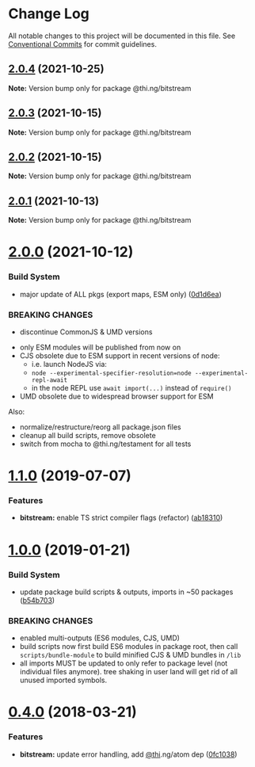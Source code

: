 # Change Log

All notable changes to this project will be documented in this file.
See [Conventional Commits](https://conventionalcommits.org) for commit guidelines.

## [2.0.4](https://github.com/thi-ng/umbrella/compare/@thi.ng/bitstream@2.0.3...@thi.ng/bitstream@2.0.4) (2021-10-25)

**Note:** Version bump only for package @thi.ng/bitstream





## [2.0.3](https://github.com/thi-ng/umbrella/compare/@thi.ng/bitstream@2.0.2...@thi.ng/bitstream@2.0.3) (2021-10-15)

**Note:** Version bump only for package @thi.ng/bitstream





## [2.0.2](https://github.com/thi-ng/umbrella/compare/@thi.ng/bitstream@2.0.1...@thi.ng/bitstream@2.0.2) (2021-10-15)

**Note:** Version bump only for package @thi.ng/bitstream





## [2.0.1](https://github.com/thi-ng/umbrella/compare/@thi.ng/bitstream@2.0.0...@thi.ng/bitstream@2.0.1) (2021-10-13)

**Note:** Version bump only for package @thi.ng/bitstream





# [2.0.0](https://github.com/thi-ng/umbrella/compare/@thi.ng/bitstream@1.1.43...@thi.ng/bitstream@2.0.0) (2021-10-12)


### Build System

* major update of ALL pkgs (export maps, ESM only) ([0d1d6ea](https://github.com/thi-ng/umbrella/commit/0d1d6ea9fab2a645d6c5f2bf2591459b939c09b6))


### BREAKING CHANGES

* discontinue CommonJS & UMD versions

- only ESM modules will be published from now on
- CJS obsolete due to ESM support in recent versions of node:
  - i.e. launch NodeJS via:
  - `node --experimental-specifier-resolution=node --experimental-repl-await`
  - in the node REPL use `await import(...)` instead of `require()`
- UMD obsolete due to widespread browser support for ESM

Also:
- normalize/restructure/reorg all package.json files
- cleanup all build scripts, remove obsolete
- switch from mocha to @thi.ng/testament for all tests






#  [1.1.0](https://github.com/thi-ng/umbrella/compare/@thi.ng/bitstream@1.0.6...@thi.ng/bitstream@1.1.0) (2019-07-07) 

###  Features 

- **bitstream:** enable TS strict compiler flags (refactor) ([ab18310](https://github.com/thi-ng/umbrella/commit/ab18310)) 

#  [1.0.0](https://github.com/thi-ng/umbrella/compare/@thi.ng/bitstream@0.4.21...@thi.ng/bitstream@1.0.0) (2019-01-21) 

###  Build System 

- update package build scripts & outputs, imports in ~50 packages ([b54b703](https://github.com/thi-ng/umbrella/commit/b54b703)) 

###  BREAKING CHANGES 

- enabled multi-outputs (ES6 modules, CJS, UMD) 
- build scripts now first build ES6 modules in package root, then call   `scripts/bundle-module` to build minified CJS & UMD bundles in `/lib` 
- all imports MUST be updated to only refer to package level   (not individual files anymore). tree shaking in user land will get rid of   all unused imported symbols. 

#  [0.4.0](https://github.com/thi-ng/umbrella/compare/@thi.ng/bitstream@0.3.7...@thi.ng/bitstream@0.4.0) (2018-03-21) 

###  Features 

- **bitstream:** update error handling, add [@thi](https://github.com/thi).ng/atom dep ([0fc1038](https://github.com/thi-ng/umbrella/commit/0fc1038))

